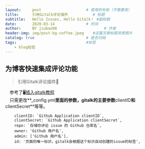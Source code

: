 ```yaml
---
layout:     post                    # 使用的布局（不需要改）
title:      引用Gitalk评论插件           # 标题 
subtitle:   Hello Issues, Hello Gitalk！ #副标题
date:       2020-03-14              # 时间
author:     BY jiubao98                     # 作者
header-img: img/post-bg-coffee.jpeg    #这篇文章标题背景图片
catalog: true                       # 是否归档
tags:                               #标签
    - blog经验
---
```


## 为博客快速集成评论功能

> 引用Gitalk评论插件📑

&emsp;参考了🖥[插入gitalk教程](https://blog.csdn.net/weiwosuoai/article/details/90573929)   
&emsp;只需更改**_config.yml**里面的参数，gitalk的主要参数**clientID**和**clientSecret**等等。
 
       
		clientID: `Github Application clientID`,
		clientSecret: `Github Application clientSecret`,
		repo: `存储你评论 issue 的 Github 仓库名`,
		owner: 'Github 用户名',
		admin: ['Github 用户名'],
		id: '页面的唯一标识，gitalk会根据这个标识自动创建的issue的标签',
	   





